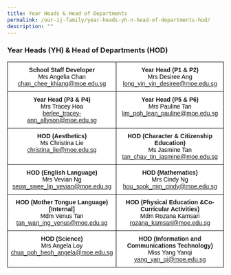 ```yaml
---
title: Year Heads & Head of Departments
permalink: /our-ij-family/year-heads-yh-n-head-of-departments-hod/
description: ""
---
```


### Year Heads (YH) & Head of Departments (HOD)

<table style="border-collapse:collapse;border-spacing:0" class="tg"><thead><tr><th style="background-color:#FFF;border-color:black;border-style:solid;border-width:1px;font-family:Arial, sans-serif;font-size:14px;font-weight:bold;overflow:hidden;padding:10px 5px;text-align:center;vertical-align:top;word-break:normal">School Staff Developer<br><span style="font-weight:400;color:#000">Mrs Angelia Chan</span><br><span style="font-weight:400;color:#000"><a href="mailto:chan_chee_khiang@moe.edu.sg">chan_chee_khiang@moe.edu.sg</a></span></th><th style="background-color:#FFF;border-color:black;border-style:solid;border-width:1px;font-family:Arial, sans-serif;font-size:14px;font-weight:bold;overflow:hidden;padding:10px 5px;text-align:center;vertical-align:top;word-break:normal">Year Head (P1 &amp; P2)<br><span style="font-weight:400;color:#000">Mrs Desiree Ang</span><br><span style="font-weight:400;color:#000"><a href="mailto:long_yin_yin_desiree@moe.edu.sg">long_yin_yin_desiree@moe.edu.sg</a></span></th></tr></thead><tbody><tr><td style="background-color:#FFF;border-color:black;border-style:solid;border-width:1px;font-family:Arial, sans-serif;font-size:14px;font-weight:bold;overflow:hidden;padding:10px 5px;text-align:center;vertical-align:top;word-break:normal">Year Head (P3 &amp; P4)<br><span style="font-weight:400;color:#000">Mrs Tracey Hoa</span><br><span style="font-weight:400;color:#000"><a href="mailto:berlee_tracey-ann_allyson@moe.edu.sg">berlee_tracey-ann_allyson@moe.edu.sg</a></span></td><td style="background-color:#FFF;border-color:black;border-style:solid;border-width:1px;font-family:Arial, sans-serif;font-size:14px;font-weight:bold;overflow:hidden;padding:10px 5px;text-align:center;vertical-align:top;word-break:normal">Year Head (P5 &amp; P6)<br><span style="font-weight:400;color:#000">Mrs Pauline Tan</span><br><span style="font-weight:400;color:#000"><a href="mailto:lim_poh_lean_pauline@moe.edu.sg">lim_poh_lean_pauline@moe.edu.sg</a></span></td></tr><tr><td style="background-color:#FFF;border-color:black;border-style:solid;border-width:1px;font-family:Arial, sans-serif;font-size:14px;font-weight:bold;overflow:hidden;padding:10px 5px;text-align:center;vertical-align:top;word-break:normal">HOD (Aesthetics)<br><span style="font-weight:400;color:#000">Ms Christina Lie</span><br><span style="font-weight:400;color:#000"><a href="mailto:christina_lie@moe.edu.sg">christina_lie@moe.edu.sg</a></span></td><td style="background-color:#FFF;border-color:black;border-style:solid;border-width:1px;font-family:Arial, sans-serif;font-size:14px;font-weight:bold;overflow:hidden;padding:10px 5px;text-align:center;vertical-align:top;word-break:normal">HOD (Character &amp; Citizenship Education)<br><span style="font-weight:400;color:#000">Ms Jasmine Tan</span><br><span style="font-weight:400;color:#000"><a href="mailto:tan_chay_tin_jasmine@moe.edu.sg">tan_chay_tin_jasmine@moe.edu.sg</a></span></td></tr><tr><td style="background-color:#FFF;border-color:black;border-style:solid;border-width:1px;font-family:Arial, sans-serif;font-size:14px;font-weight:bold;overflow:hidden;padding:10px 5px;text-align:center;vertical-align:top;word-break:normal">HOD (English Language)<br><span style="font-weight:400;color:#000">Mrs Vevian Ng</span><br><span style="font-weight:400;color:#000"><a href="mailto:seow_swee_lin_vevian@moe.edu.sg">seow_swee_lin_vevian@moe.edu.sg</a></span></td><td style="background-color:#FFF;border-color:black;border-style:solid;border-width:1px;font-family:Arial, sans-serif;font-size:14px;font-weight:bold;overflow:hidden;padding:10px 5px;text-align:center;vertical-align:top;word-break:normal">HOD (Mathematics)<br><span style="font-weight:400;color:#000">Mrs Cindy Ng</span><br><span style="font-weight:400;color:#000"><a href="mailto:hou_sook_min_cindy@moe.edu.sg">hou_sook_min_cindy@moe.edu.sg</a></span></td></tr><tr><td style="background-color:#FFF;border-color:black;border-style:solid;border-width:1px;font-family:Arial, sans-serif;font-size:14px;font-weight:bold;overflow:hidden;padding:10px 5px;text-align:center;vertical-align:top;word-break:normal">HOD (Mother Tongue Language) [Internal]<br><span style="font-weight:400;color:#000">Mdm Venus Tan</span><br><span style="font-weight:400;color:#000"><a href="mailto:tan_wan_ing_venus@moe.edu.sg">tan_wan_ing_venus@moe.edu.sg</a></span></td><td style="background-color:#FFF;border-color:black;border-style:solid;border-width:1px;font-family:Arial, sans-serif;font-size:14px;font-weight:bold;overflow:hidden;padding:10px 5px;text-align:center;vertical-align:top;word-break:normal">HOD (Physical Education &amp;Co-Curricular Activities)<br><span style="font-weight:400;color:#000">Mdm Rozana Kamsari</span><br><span style="font-weight:400;color:#000"><a href="mailto:rozana_kamsari@moe.edu.sg">rozana_kamsari@moe.edu.sg</a></span></td></tr><tr><td style="background-color:#FFF;border-color:black;border-style:solid;border-width:1px;font-family:Arial, sans-serif;font-size:14px;font-weight:bold;overflow:hidden;padding:10px 5px;text-align:center;vertical-align:top;word-break:normal">HOD (Science)<br><span style="font-weight:400;color:#000">Mrs Angela Loy</span><br><span style="font-weight:400;color:#000"><a href="mailto:chua_poh_heoh_angela@moe.edu.sg">chua_poh_heoh_angela@moe.edu.sg</a></span></td><td style="background-color:#FFF;border-color:black;border-style:solid;border-width:1px;font-family:Arial, sans-serif;font-size:14px;font-weight:bold;overflow:hidden;padding:10px 5px;text-align:center;vertical-align:top;word-break:normal">HOD (Information and Communications Technology)<br><span style="font-weight:400;color:#000">Miss Yang Yanqi</span><br><span style="font-weight:400;color:#000"><a href="mailto:yang_yan_qi@moe.edu.sg">yang_yan_qi@moe.edu.sg</a></span></td></tr></tbody></table>